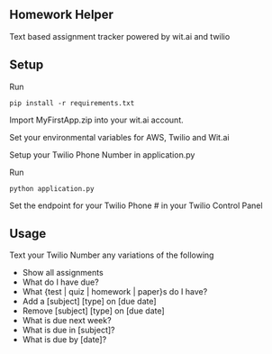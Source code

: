 ## Homework Helper
Text based assignment tracker powered by wit.ai and twilio

## Setup

Run
```
pip install -r requirements.txt
```

Import MyFirstApp.zip into your wit.ai account.

Set your environmental variables for AWS, Twilio and Wit.ai

Setup your Twilio Phone Number in application.py

Run
```
python application.py
```

Set the endpoint for your Twilio Phone # in your Twilio Control Panel

## Usage
Text your Twilio Number any variations of the following

+ Show all assignments
+ What do I have due?
+ What {test | quiz | homework | paper}s do I have?
+ Add a [subject] [type] on [due date]
+ Remove [subject] [type] on [due date]
+ What is due next week?
+ What is due in [subject]?
+ What is due by [date]?